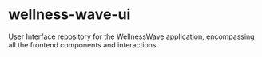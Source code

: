 # wellness-wave-ui
User Interface repository for the WellnessWave application, encompassing all the frontend components and interactions.
